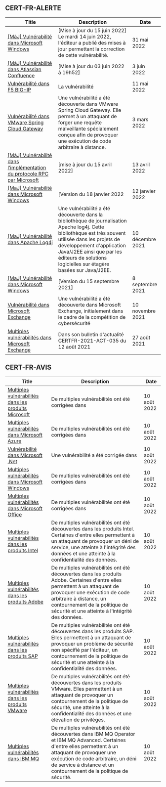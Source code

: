 
## CERT-FR-ALERTE
|Title|Description|Date|
|---|---|---|
| [[MàJ] Vulnérabilité dans Microsoft Windows](https://www.cert.ssi.gouv.fr/alerte/CERTFR-2022-ALE-005/) | [Mise à jour du 15 juin 2022] Le mardi 14 juin 2022, l'éditeur a publié des mises à jour permettant la correction de cette vulnérabilité.  | 31 mai 2022 |
| [[MàJ] Vulnérabilité dans Atlassian Confluence](https://www.cert.ssi.gouv.fr/alerte/CERTFR-2022-ALE-006/) | [Mise à jour du 03 juin 2022 à 19h52] | 3 juin 2022 |
| [Vulnérabilité dans F5 BIG-IP](https://www.cert.ssi.gouv.fr/alerte/CERTFR-2022-ALE-004/) | La vulnérabilité  | 11 mai 2022 |
| [Vulnérabilité dans VMware Spring Cloud Gateway](https://www.cert.ssi.gouv.fr/alerte/CERTFR-2022-ALE-002/) | Une vulnérabilité a été découverte dans VMware Spring Cloud Gateway. Elle permet à un attaquant de forger une requête malveillante spécialement conçue afin de provoquer une exécution de code arbitraire à distance. | 3 mars 2022 |
| [[MàJ] Vulnérabilité dans l’implémentation du protocole RPC par Microsoft](https://www.cert.ssi.gouv.fr/alerte/CERTFR-2022-ALE-003/) | [mise à jour du 15 avril 2022] | 13 avril 2022 |
| [[MaJ] Vulnérabilité dans Microsoft Windows](https://www.cert.ssi.gouv.fr/alerte/CERTFR-2022-ALE-001/) | [Version du 18 janvier 2022 | 12 janvier 2022 |
| [[MaJ] Vulnérabilité dans Apache Log4j](https://www.cert.ssi.gouv.fr/alerte/CERTFR-2021-ALE-022/) | Une vulnérabilité a été découverte dans la bibliothèque de journalisation Apache log4j. Cette bibliothèque est très souvent utilisée dans les projets de développement d'application Java/J2EE ainsi que par les éditeurs de solutions logicielles sur étagère basées sur Java/J2EE. | 10 décembre 2021 |
| [[MaJ] Vulnérabilité dans Microsoft Windows](https://www.cert.ssi.gouv.fr/alerte/CERTFR-2021-ALE-019/) | [Version du 15 septembre 2021] | 8 septembre 2021 |
| [Vulnérabilité dans Microsoft Exchange](https://www.cert.ssi.gouv.fr/alerte/CERTFR-2021-ALE-021/) | Une vulnérabilité a été découverte dans Microsoft Exchange, initialement dans le cadre de la compétition de cybersécurité  | 10 novembre 2021 |
| [Multiples vulnérabilités dans Microsoft Exchange](https://www.cert.ssi.gouv.fr/alerte/CERTFR-2021-ALE-017/) | Dans son bulletin d'actualité CERTFR-2021-ACT-035 du 12 août 2021  | 27 août 2021 |
## CERT-FR-AVIS
|Title|Description|Date|
|---|---|---|
| [Multiples vulnérabilités dans les produits Microsoft](https://www.cert.ssi.gouv.fr/avis/CERTFR-2022-AVI-732/) | De multiples vulnérabilités ont été corrigées dans  | 10 août 2022 |
| [Multiples vulnérabilités dans Microsoft Azure](https://www.cert.ssi.gouv.fr/avis/CERTFR-2022-AVI-731/) | De multiples vulnérabilités ont été corrigées dans  | 10 août 2022 |
| [Vulnérabilité dans Microsoft .Net](https://www.cert.ssi.gouv.fr/avis/CERTFR-2022-AVI-730/) | Une vulnérabilité a été corrigée dans  | 10 août 2022 |
| [Multiples vulnérabilités dans Microsoft Windows](https://www.cert.ssi.gouv.fr/avis/CERTFR-2022-AVI-729/) | De multiples vulnérabilités ont été corrigées dans  | 10 août 2022 |
| [Multiples vulnérabilités dans Microsoft Office](https://www.cert.ssi.gouv.fr/avis/CERTFR-2022-AVI-728/) | De multiples vulnérabilités ont été corrigées dans  | 10 août 2022 |
| [Multiples vulnérabilités dans les produits Intel](https://www.cert.ssi.gouv.fr/avis/CERTFR-2022-AVI-727/) | De multiples vulnérabilités ont été découvertes dans les produits Intel. Certaines d'entre elles permettent à un attaquant de provoquer un déni de service, une atteinte à l'intégrité des données et une atteinte à la confidentialité des données. | 10 août 2022 |
| [Multiples vulnérabilités dans les produits Adobe](https://www.cert.ssi.gouv.fr/avis/CERTFR-2022-AVI-726/) | De multiples vulnérabilités ont été découvertes dans les produits Adobe. Certaines d'entre elles permettent à un attaquant de provoquer une exécution de code arbitraire à distance, un contournement de la politique de sécurité et une atteinte à l'intégrité des données. | 10 août 2022 |
| [Multiples vulnérabilités dans les produits SAP](https://www.cert.ssi.gouv.fr/avis/CERTFR-2022-AVI-725/) | De multiples vulnérabilités ont été découvertes dans les produits SAP. Elles permettent à un attaquant de provoquer un problème de sécurité non spécifié par l'éditeur, un contournement de la politique de sécurité et une atteinte à la confidentialité des données. | 10 août 2022 |
| [Multiples vulnérabilités dans les produits VMware](https://www.cert.ssi.gouv.fr/avis/CERTFR-2022-AVI-724/) | De multiples vulnérabilités ont été découvertes dans les produits VMware. Elles permettent à un attaquant de provoquer un contournement de la politique de sécurité, une atteinte à la confidentialité des données et une élévation de privilèges. | 10 août 2022 |
| [Multiples vulnérabilités dans IBM MQ](https://www.cert.ssi.gouv.fr/avis/CERTFR-2022-AVI-723/) | De multiples vulnérabilités ont été découvertes dans IBM MQ Operator et IBM MQ Advanced. Certaines d'entre elles permettent à un attaquant de provoquer une exécution de code arbitraire, un déni de service à distance et un contournement de la politique de sécurité. | 10 août 2022 |

